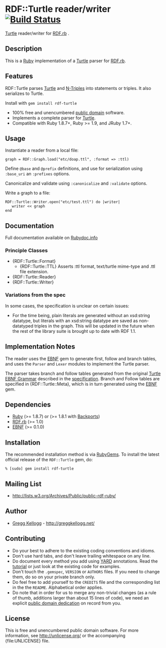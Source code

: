 # RDF::Turtle reader/writer [![Build Status](https://secure.travis-ci.org/ruby-rdf/rdf-turtle.png?branch=master)](http://travis-ci.org/ruby-rdf/rdf-turtle)
[Turtle][] reader/writer for [RDF.rb][RDF.rb] .

## Description
This is a [Ruby][] implementation of a [Turtle][] parser for [RDF.rb][].

## Features
RDF::Turtle parses [Turtle][Turtle] and [N-Triples][N-Triples] into statements or triples. It also serializes to Turtle.

Install with `gem install rdf-turtle`

* 100% free and unencumbered [public domain](http://unlicense.org/) software.
* Implements a complete parser for [Turtle][].
* Compatible with Ruby 1.8.7+, Ruby >= 1.9, and JRuby 1.7+.

## Usage
Instantiate a reader from a local file:

    graph = RDF::Graph.load("etc/doap.ttl", :format => :ttl)

Define `@base` and `@prefix` definitions, and use for serialization using `:base_uri` an `:prefixes` options.

Canonicalize and validate using `:canonicalize` and `:validate` options.

Write a graph to a file:

    RDF::Turtle::Writer.open("etc/test.ttl") do |writer|
       writer << graph
    end

## Documentation
Full documentation available on [Rubydoc.info][Turtle doc]

### Principle Classes
* {RDF::Turtle::Format}
  * {RDF::Turtle::TTL}
    Asserts :ttl format, text/turtle mime-type and .ttl file extension.
* {RDF::Turtle::Reader}
* {RDF::Turtle::Writer}

### Variations from the spec
In some cases, the specification is unclear on certain issues:

* For the time being, plain literals are generated without an xsd:string datatype, but literals with an xsd:string
  datatype are saved as non-datatyped triples in the graph. This will be updated in the future when the rest of the
  library suite is brought up to date with RDF 1.1.

## Implementation Notes
The reader uses the [EBNF][] gem to generate first, follow and branch tables, and uses
the `Parser` and `Lexer` modules to implement the Turtle parser.

The parser takes branch and follow tables generated from the original [Turtle
EBNF Grammar][Turtle EBNF] described in the [specification][Turtle]. Branch and
Follow tables are specified in {RDF::Turtle::Meta}, which is in turn generated
using the [EBNF][] gem.

## Dependencies

* [Ruby](http://ruby-lang.org/) (>= 1.8.7) or (>= 1.8.1 with [Backports][])
* [RDF.rb](http://rubygems.org/gems/rdf) (>= 1.0)
* [EBNF][] (>= 0.1.0)

## Installation

The recommended installation method is via [RubyGems](http://rubygems.org/).
To install the latest official release of the `RDF::Turtle` gem, do:

    % [sudo] gem install rdf-turtle

## Mailing List
* <http://lists.w3.org/Archives/Public/public-rdf-ruby/>

## Author
* [Gregg Kellogg](http://github.com/gkellogg) - <http://greggkellogg.net/>

## Contributing
* Do your best to adhere to the existing coding conventions and idioms.
* Don't use hard tabs, and don't leave trailing whitespace on any line.
* Do document every method you add using [YARD][] annotations. Read the
  [tutorial][YARD-GS] or just look at the existing code for examples.
* Don't touch the `.gemspec`, `VERSION` or `AUTHORS` files. If you need to
  change them, do so on your private branch only.
* Do feel free to add yourself to the `CREDITS` file and the corresponding
  list in the the `README`. Alphabetical order applies.
* Do note that in order for us to merge any non-trivial changes (as a rule
  of thumb, additions larger than about 15 lines of code), we need an
  explicit [public domain dedication][PDD] on record from you.

## License
This is free and unencumbered public domain software. For more information,
see <http://unlicense.org/> or the accompanying {file:UNLICENSE} file.

[Ruby]:         http://ruby-lang.org/
[RDF]:          http://www.w3.org/RDF/
[YARD]:         http://yardoc.org/
[YARD-GS]:      http://rubydoc.info/docs/yard/file/docs/GettingStarted.md
[PDD]:          http://lists.w3.org/Archives/Public/public-rdf-ruby/2010May/0013.html
[RDF.rb]:       http://rubydoc.info/github/ruby-rdf/rdf/master/frames
[EBNF]:         http://rubygems.org/gems/ebnf
[Backports]:    http://rubygems.org/gems/backports
[N-Triples]:    http://www.w3.org/TR/rdf-testcases/#ntriples
[Turtle]:       http://www.w3.org/TR/2012/WD-turtle-20120710/
[Turtle doc]:   http://rubydoc.info/github/ruby-rdf/rdf-turtle/master/file/README.md
[Turtle EBNF]:  http://dvcs.w3.org/hg/rdf/file/default/rdf-turtle/turtle.bnf
[Swap]:         http://www.w3.org/2000/10/swap/